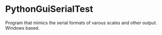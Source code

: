 # PythonGuiSerialTest
Program that mimics the serial formats of varous scales and other output. Windows based. 

